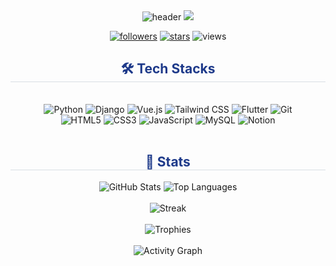 <!-- Header -->
<div align="center">
  <img src="https://capsule-render.vercel.app/api?type=waving&height=200&text=Youtak2's%20GitHub&animation=fadeIn&fontColor=FFFFFF&fontSize=54&color=gradient" alt="header"/>
  <img src="https://readme-typing-svg.demolab.com?font=Inter&weight=700&size=20&duration=3000&pause=1200&color=1E3A8A&center=true&vCenter=true&width=700&lines=AIoT+·+Flutter+·+BLE%2FMQTT;Django+%26+Vue+Fintech;Edge+AI+to+App+%26+Cloud"/>
</div>

<!-- Quick badges -->
<p align="center">
  <a href="https://github.com/Youtak2?tab=followers"><img src="https://img.shields.io/github/followers/Youtak2?style=for-the-badge&label=Followers&color=3B82F6" alt="followers"/></a>
  <a href="https://github.com/Youtak2?tab=repositories&type=source"><img src="https://img.shields.io/github/stars/Youtak2?affiliations=OWNER%2CCOLLABORATOR&style=for-the-badge&label=Stars&color=1E3A8A" alt="stars"/></a>
  <img src="https://komarev.com/ghpvc/?username=Youtak2&style=for-the-badge&color=3B82F6" alt="views"/>
</p>

<!-- Tech Stacks -->
<div align="center">
  <h2 style="border-bottom: 1px solid #d8dee4; color: #1E3A8A;">🛠️ Tech Stacks</h2>
  <br/>
  <img src="https://img.shields.io/badge/Python-3776AB?style=for-the-badge&logo=Python&logoColor=white" alt="Python"/>
  <img src="https://img.shields.io/badge/Django-092E20?style=for-the-badge&logo=Django&logoColor=white" alt="Django"/>
  <img src="https://img.shields.io/badge/Vue.js-4FC08D?style=for-the-badge&logo=Vue.js&logoColor=white" alt="Vue.js"/>
  <img src="https://img.shields.io/badge/Tailwind%20CSS-06B6D4?style=for-the-badge&logo=TailwindCSS&logoColor=white" alt="Tailwind CSS"/>
  <img src="https://img.shields.io/badge/Flutter-02569B?style=for-the-badge&logo=Flutter&logoColor=white" alt="Flutter"/>
  <img src="https://img.shields.io/badge/Git-F05032?style=for-the-badge&logo=Git&logoColor=white" alt="Git"/>
  <br/>
  <img src="https://img.shields.io/badge/HTML5-E34F26?style=for-the-badge&logo=HTML5&logoColor=white" alt="HTML5"/>
  <img src="https://img.shields.io/badge/CSS3-1572B6?style=for-the-badge&logo=CSS3&logoColor=white" alt="CSS3"/>
  <img src="https://img.shields.io/badge/JavaScript-F7DF1E?style=for-the-badge&logo=JavaScript&logoColor=000000" alt="JavaScript"/>
  <img src="https://img.shields.io/badge/MySQL-4479A1?style=for-the-badge&logo=MySQL&logoColor=white" alt="MySQL"/>
  <img src="https://img.shields.io/badge/Notion-000000?style=for-the-badge&logo=Notion&logoColor=white" alt="Notion"/>
</div>

<br/>

<!-- Stats -->
<div align="center">
  <h2 style="border-bottom: 1px solid #d8dee4; color: #1E3A8A;">🏅 Stats</h2>
  <div>
    <img src="https://github-readme-stats.vercel.app/api?username=Youtak2&show_icons=true&rank_icon=github&theme=transparent&title_color=1E3A8A&text_color=334155&icon_color=3B82F6&ring_color=3B82F6" alt="GitHub Stats"/>
    <img src="https://github-readme-stats.vercel.app/api/top-langs/?username=Youtak2&layout=compact&theme=transparent&title_color=1E3A8A&text_color=334155" alt="Top Languages"/>
  </div>
  <br/>
  <img src="https://streak-stats.demolab.com?user=Youtak2&theme=transparent&hide_border=true&ring=3B82F6&fire=EF4444&currStreakLabel=3B82F6" alt="Streak"/>
  <br/><br/>
  <img src="https://github-profile-trophy.vercel.app/?username=Youtak2&theme=flat&no-frame=true&row=1&column=6" alt="Trophies"/>
  <br/><br/>
  <img src="https://github-readme-activity-graph.vercel.app/graph?username=Youtak2&bg_color=ffffff00&color=1E3A8A&line=3B82F6&point=1E3A8A&area=true&hide_border=true" alt="Activity Graph"/>
</div>

<br/>
